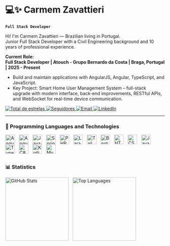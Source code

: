 # 💻✨ Carmem Zavattieri

**`Full Stack Developer`**  

Hi! I'm Carmem Zavattieri — Brazilian living in Portugal.  
Junior Full Stack Developer with a Civil Engineering background and 10 years of professional experience.

**Current Role:**  
**Full Stack Developer | Atouch - Grupo Bernardo da Costa | Braga, Portugal | 2025 - Present**  
- Build and maintain applications with AngularJS, Angular, TypeScript, and JavaScript.  
- Key Project: Smart Home User Management System – full-stack upgrade with modern interface, back-end improvements, RESTful APIs, and WebSocket for real-time device communication.
  

<p align="left">
    <a href="https://github.com/CarmemZava?tab=repositories&sort=stargazers" target="_blank">
        <img 
    alt="Total de estrelas" 
    title="Total de estrelas no GitHub" 
    src="https://img.shields.io/badge/Total%20Stars-4-55960c?style=for-the-badge&logo=star&logoColor=white&labelColor=488207"
/>
    </a>
    <a href="https://github.com/CarmemZava?tab=followers" target="_blank">
    <img 
        alt="Seguidores" 
        title="Me siga no GitHub" 
        src="https://img.shields.io/github/followers/CarmemZava?color=FFD700&label=Followers&style=for-the-badge&logo=github&labelColor=FFC300"
    />
</a>
    <a href="mailto:carmemzavattieri@hotmail.com" target="_blank">
        <img 
            alt="Email" 
            title="Me envie um email" 
            src="https://custom-icon-badges.demolab.com/badge/Email-FF5722?style=for-the-badge&logo=mail&logoColor=white&labelColor=E64A19"
        />
    </a>
    <a href="https://www.linkedin.com/in/carmem-zavattieri/" target="_blank">
        <img 
            alt="LinkedIn" 
            title="Veja meu LinkedIn" 
            src="https://custom-icon-badges.demolab.com/badge/LinkedIn-0A66C2?style=for-the-badge&logo=linkedin&logoColor=white&labelColor=004182"
        />
    </a> 
</p>


---

### 🤖 Programming Languages and Technologies

<!-- ANGULAR ECOSYSTEM -->
<img align="left" alt="Angular" title="Angular" width="30px" style="padding-right: 10px;" src="https://cdn.jsdelivr.net/gh/devicons/devicon@latest/icons/angular/angular-original.svg" />
<img align="left" alt="AngularJS" title="AngularJS" width="30px" style="padding-right: 10px;" src="https://cdn.jsdelivr.net/gh/devicons/devicon@latest/icons/angularjs/angularjs-original.svg" />

<!-- JAVA ECOSYSTEM -->
<img align="left" alt="Java" title="Java" width="30px" style="padding-right: 10px;" src="https://cdn.jsdelivr.net/gh/devicons/devicon@latest/icons/java/java-original.svg" />
<img align="left" alt="Spring Boot" title="Spring Boot" width="30px" style="padding-right: 10px;" src="https://cdn.jsdelivr.net/gh/devicons/devicon@latest/icons/spring/spring-original.svg" />

<!-- PHP ECOSYSTEM -->
<img align="left" alt="PHP" title="PHP" width="30px" style="padding-right: 10px;" src="https://cdn.jsdelivr.net/gh/devicons/devicon@latest/icons/php/php-original.svg" />
<img align="left" alt="Laravel" title="Laravel" width="30px" style="padding-right: 10px;" src="https://cdn.jsdelivr.net/gh/devicons/devicon@latest/icons/laravel/laravel-original.svg" />

<!-- FRONT-END UI -->
<img align="left" alt="Tailwind" title="Tailwind" width="30px" style="padding-right: 10px;" src="https://cdn.jsdelivr.net/gh/devicons/devicon@latest/icons/tailwindcss/tailwindcss-original.svg" />
<img align="left" alt="Bootstrap" title="Bootstrap" width="30px" style="padding-right: 10px;" src="https://cdn.jsdelivr.net/gh/devicons/devicon@latest/icons/bootstrap/bootstrap-original.svg" />
<img align="left" alt="HTML" title="HTML" width="30px" style="padding-right: 10px;" src="https://cdn.jsdelivr.net/gh/devicons/devicon@latest/icons/html5/html5-original.svg" />
<img align="left" alt="CSS" title="CSS" width="30px" style="padding-right: 10px;" src="https://cdn.jsdelivr.net/gh/devicons/devicon@latest/icons/css3/css3-original.svg" />
<img align="left" alt="JavaScript" title="JavaScript" width="30px" style="padding-right: 10px;" src="https://cdn.jsdelivr.net/gh/devicons/devicon@latest/icons/javascript/javascript-original.svg" />
<img align="left" alt="TypeScript" title="TypeScript" width="30px" style="padding-right: 10px;" src="https://cdn.jsdelivr.net/gh/devicons/devicon@latest/icons/typescript/typescript-original.svg" />

<!-- OUTROS BACK-END -->
<img align="left" alt="C#" title="C#" width="30px" style="padding-right: 10px;" src="https://cdn.jsdelivr.net/gh/devicons/devicon@latest/icons/csharp/csharp-original.svg" />
<img align="left" alt="Kotlin" title="Kotlin" width="30px" style="padding-right: 10px;" src="https://cdn.jsdelivr.net/gh/devicons/devicon@latest/icons/kotlin/kotlin-original.svg" />

<!-- DATABASE -->
<img align="left" alt="MySQL" title="MySQL" width="30px" style="padding-right: 10px;" src="https://cdn.jsdelivr.net/gh/devicons/devicon@latest/icons/mysql/mysql-original.svg" />
<br><br>

<br/>
<br/>

### 📊 Statistics

<p>
  <img 
    align="left" 
    alt="GitHub Stats" 
    height="200" 
    style="padding-right: 10px;" 
    src="https://github-readme-stats.vercel.app/api?username=CarmemZava&show_icons=true&theme=tokyonight&include_all_commits=true&locale=en" 
  />
  <img 
  align="left" 
  alt="Top Languages" 
  height="200" 
  src="https://github-readme-stats.vercel.app/api/top-langs/?username=CarmemZava&theme=tokyonight&layout=compact&custom_title=Top%20Languages%20%26%20Tools&langs_count=9&cache_seconds=3600" 
/>
</p>


